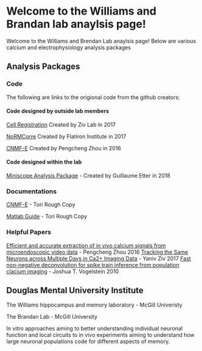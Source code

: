 # Welcome to the Williams and Brandan lab anaylsis page!
Welcome to the Williams and Brendan Lab anaylsis page!
Below are various calcium and electrophysiology analysis packages 

## Analysis Packages 
### Code
The following are links to the origional code from the github creators: 


#### Code designed by outside lab members 
[Cell Registration](https://github.com/zivlab/CellReg) Created by Ziv Lab in 2017 

[NoRMCorre](https://github.com/flatironinstitute/NoRMCorre) Created by Flatiron Institute in 2017

[CNMF-E](https://github.com/zhoupc/CNMF_E) Created by Pengcheng Zhou in 2016

#### Code designed within the lab
[Miniscope Analysis Package](https://github.com/WilliamsandBrandanLab/MiniscopeAnalysis) - Created by Guillaume Etter in 2018

### Documentations

[CNMF-E](https://github.com/WilliamsandBrandanLab/WilliamsandBrandanLab.github.io/blob/master/CNMF%20Manuel%20and%20Flow%20Chart.pdf) - Tori Rough Copy

[Matlab Guide](https://github.com/WilliamsandBrandanLab/WilliamsandBrandanLab.github.io/blob/master/Matlab%20Guide.pdf) - Tori Rough Copy 

### Helpful Papers 

[Efficient and accurate extraction of in vivo calcium signals from microendoscopic video data](https://github.com/WilliamsandBrandanLab/WilliamsandBrandanLab.github.io/blob/master/Ef%EF%AC%81cient%20and%20accurate%20extraction%20of%20in%20vivo%20calcium%20signals%20from%20microendoscopic%20video%20data.pdf) - Pengcheng Zhou 2016 
[Tracking the Same Neurons across Multiple Days in Ca2+ Imaging Data](https://github.com/WilliamsandBrandanLab/WilliamsandBrandanLab.github.io/blob/master/tracking_cells_across_time_Ziv.pdf) - Yaniv Ziv 2017
[Fast non-negative deconvolution for spike train inference from population clacium imaging](https://github.com/WilliamsandBrandanLab/WilliamsandBrandanLab.github.io/blob/master/vogelstein-fast.pdf) - Joshua T. Vogelstein 2010

## Douglas Mental University Institute  
The Williams hippocampus and memory laboratory - McGill Univeristy 

The Brandan Lab - McGill University 

In vitro approaches aiming to better understanding individual neuronal function
and local circuits to in vivo experiments aiming to understand how large neuronal 
populations code for different aspects of memory.
